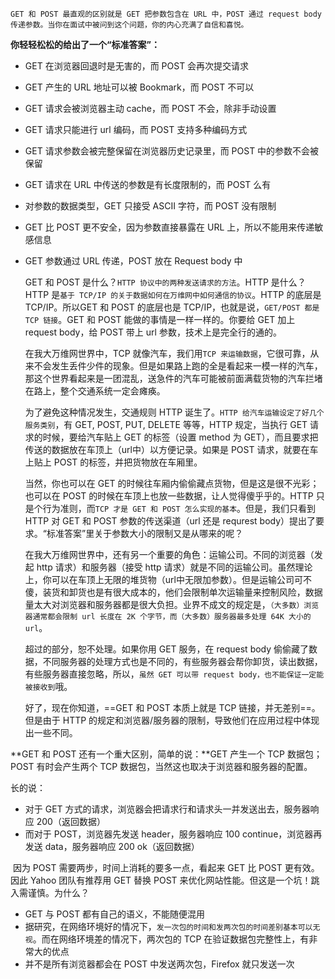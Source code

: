     GET 和 POST 最直观的区别就是 GET 把参数包含在 URL 中，POST 通过 request body 传递参数。当你在面试中被问到这个问题，你的内心充满了自信和喜悦。

**你轻轻松松的给出了一个“标准答案”：**

- GET 在浏览器回退时是无害的，而 POST 会再次提交请求
- GET 产生的 URL 地址可以被 Bookmark，而 POST 不可以
- GET 请求会被浏览器主动 cache，而 POST 不会，除非手动设置
- GET 请求只能进行 url 编码，而 POST 支持多种编码方式
- GET 请求参数会被完整保留在浏览器历史记录里，而 POST 中的参数不会被保留
- GET 请求在 URL 中传送的参数是有长度限制的，而 POST 么有
- 对参数的数据类型，GET 只接受 ASCII 字符，而 POST 没有限制
- GET 比 POST 更不安全，因为参数直接暴露在 URL 上，所以不能用来传递敏感信息
- GET 参数通过 URL 传递，POST 放在 Request body 中

  GET 和 POST 是什么？`HTTP 协议中的两种发送请求的方法`。HTTP 是什么？HTTP 是`基于 TCP/IP 的关于数据如何在万维网中如何通信的协议`。HTTP 的底层是 TCP/IP。所以GET 和 POST 的底层也是 TCP/IP，也就是说，`GET/POST 都是 TCP 链接`。GET 和 POST 能做的事情是一样一样的。你要给 GET 加上 request body，给 POST 带上 url 参数，技术上是完全行的通的。

  在我大万维网世界中，TCP 就像汽车，我们用`TCP 来运输数据`，它很可靠，从来不会发生丢件少件的现象。但是如果路上跑的全是看起来一模一样的汽车，那这个世界看起来是一团混乱，送急件的汽车可能被前面满载货物的汽车拦堵在路上，整个交通系统一定会瘫痪。

  为了避免这种情况发生，交通规则 HTTP 诞生了。`HTTP 给汽车运输设定了好几个服务类别`，有 GET, POST, PUT, DELETE 等等，HTTP 规定，当执行 GET 请求的时候，要给汽车贴上 GET 的标签（设置 method 为 GET），而且要求把传送的数据放在车顶上（url中）以方便记录。如果是 POST 请求，就要在车上贴上 POST 的标签，并把货物放在车厢里。

  当然，你也可以在 GET 的时候往车厢内偷偷藏点货物，但是这是很不光彩；也可以在 POST 的时候在车顶上也放一些数据，让人觉得傻乎乎的。HTTP 只是个行为准则，而`TCP 才是 GET 和 POST 怎么实现的基本`。但是，我们只看到 HTTP 对 GET 和 POST 参数的传送渠道（url 还是 requrest body）提出了要求。“标准答案”里关于参数大小的限制又是从哪来的呢？

  在我大万维网世界中，还有另一个重要的角色：运输公司。不同的浏览器（发起 http 请求）和服务器（接受 http 请求）就是不同的运输公司。虽然理论上，你可以在车顶上无限的堆货物（url中无限加参数）。但是运输公司可不傻，装货和卸货也是有很大成本的，他们会限制单次运输量来控制风险，数据量太大对浏览器和服务器都是很大负担。业界不成文的规定是，`（大多数）浏览器通常都会限制 url 长度在 2K 个字节，而（大多数）服务器最多处理 64K 大小的 url`。

  超过的部分，恕不处理。如果你用 GET 服务，在 request body 偷偷藏了数据，不同服务器的处理方式也是不同的，有些服务器会帮你卸货，读出数据，有些服务器直接忽略，所以，`虽然 GET 可以带 request body，也不能保证一定能被接收到`哦。

  好了，现在你知道，==GET 和 POST 本质上就是 TCP 链接，并无差别==。但是由于 HTTP 的规定和浏览器/服务器的限制，导致他们在应用过程中体现出一些不同。

**GET 和 POST 还有一个重大区别，简单的说：**GET 产生一个 TCP 数据包；POST 有时会产生两个 TCP 数据包，当然这也取决于浏览器和服务器的配置。

长的说：

- 对于 GET 方式的请求，浏览器会把请求行和请求头一并发送出去，服务器响应 200（返回数据）
- 而对于 POST，浏览器先发送 header，服务器响应 100 continue，浏览器再发送 data，服务器响应 200 ok（返回数据）

​    因为 POST 需要两步，时间上消耗的要多一点，看起来 GET 比 POST 更有效。因此 Yahoo 团队有推荐用 GET 替换 POST 来优化网站性能。但这是一个坑！跳入需谨慎。为什么？

- GET 与 POST 都有自己的语义，不能随便混用
- 据研究，在网络环境好的情况下，`发一次包的时间和发两次包的时间差别基本可以无视`。而在网络环境差的情况下，两次包的 TCP 在验证数据包完整性上，有非常大的优点
- 并不是所有浏览器都会在 POST 中发送两次包，Firefox 就只发送一次